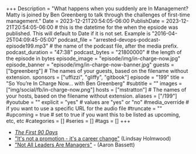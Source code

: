 +++
Description = "What happens when you suddenly are In Management? Matty is joined by Ben Greenberg to talk through the challenges of first-time management."
Date = 2023-12-21T20:54:05-06:00
PublishDate = 2023-12-21T20:54:05-06:00 # this is the datetime for the when the epsiode was published. This will default to Date if it is not set. Example is "2016-04-25T04:09:45-05:00"
podcast_file = "arrested-devops-podcast-episode199.mp3" # the name of the podcast file, after the media prefix.
podcast_duration = "47:38"
podcast_bytes = "21800000" # the length of the episode in bytes
episode_image = "episode/img/in-charge-now.jpg"
episode_banner = "episode/img/in-charge-now-banner.jpg"
guests = ["bgreenberg"] # The names of your guests, based on the filename without extension.
sponsors = ["uffizzi", "gliffy", "gitbook"]
episode = "199"
title = "So You’re In Charge Now… with Ben Greenberg"
#subtitle = ""
images = ["img/social/fb/in-charge-now.png"]
hosts = ["mstratton"] # The names of your hosts, based on the filename without extension.
aliases = ["/199"]
#youtube = ""
explicit = "yes" # values are "yes" or "no"
#media_override # if you want to use a specific URL for the audio file
#truncate = ""
#upcoming = true # set to true if you want this to be listed as upcoming, etc, etc
#categories = []
#series = []
#tags = []
+++
- *[The First 90 Days](https://www.amazon.com/First-90-Days-Strategies-Expanded/dp/1422188612)*
- ["It's not a promotion - it's a career change"](https://fractio.nl/2014/09/19/not-a-promotion-a-career-change/) (Lindsay Holmwood)
- ["Not All Leaders Are Managers"](https://yougotthis.io/library/not-all-leaders-are-managers) - (Aaron Bassett)
